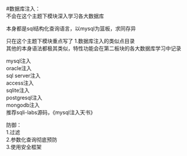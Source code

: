 #数据库注入：  
不会在这个主题下模块深入学习各大数据库  
  
本身都是sql结构化查询语言，以mysql为篮板，求同存异  
  
  
只在这个主题下模块重点写了 1.数据库注入的类似点目录  
其他的本身语法都极其类似，特性功能会在第二板块的各大数据库学习中记录  
  
  
  
mysql注入  
oracle注入  
sql server注入  
access注入  
sqlite注入  
postgresql注入  
mongodb注入  
推荐sqli-labs源码，《mysql注入天书》  
  
  
  
  
  
防御：  
1.过滤  
2.参数化查询彻底预防  
3.使用安全框架  

